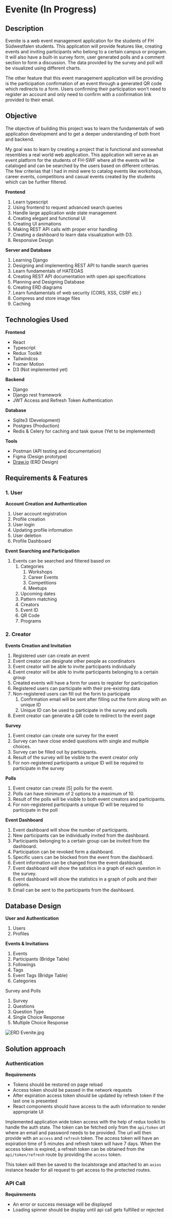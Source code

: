 # Evenite (In Progress)

## Description


Evenite is a web event management application for the students of FH Südwestfalen students. This application will provide features like, creating events and inviting participants who belong to a certain campus or program. It will also have a built-in survey form, user generated polls and a comment section to form a discussion. The data provided by the survey and poll will be visualized using different charts.

The other feature that this event management application will be providing is the participation confirmation of an event through a generated QR code which redirects to a form. Users confirming their participation won’t need to register an account and only need to confirm with a confirmation link provided to their email.

## Objective



The objective of building this project was to learn the fundamentals of web application development and to get a deeper understanding of both front and backend.

My goal was to learn by creating a project that is functional and somewhat resembles a real world web application. This application will serve as an event platform for the students of FH-SWF where all the events will be cataloged and can be searched by the users based on different criterias. The few criterias that I had in mind were to catalog events like workshops, career events, competitions and casual events created by the students which can be further filtered. 

**Frontend**

1. Learn typescript
2. Using frontend to request advanced search queries
3. Handle large application wide state management
4. Creating elegant and functional UI
5. Creating UI animations
6. Making REST API calls with proper error handling
7. Creating a dashboard to learn data visualization with D3.
8. Responsive Design

**Server and Database**

1. Learning Django
2. Designing and implementing REST API to handle search queries
3. Learn fundamentals of HATEOAS
4. Creating REST API documentation with open api specifications
5. Planning and Designing Database
6. Creating ERD diagrams
7. Learn fundamentals of web security (CORS, XSS, CSRF etc.)
8. Compress and store image files
9. Caching

## Technologies Used



**Frontend**

- React
- Typescript
- Redux Toolkit
- Tailwindcss
- Framer Motion
- D3 (Not implemented yet)

**Backend**

- Django
- Django rest framework
- JWT Access and Refresh Token Authentication

**Database**

- Sqlite3 (Development)
- Postgres (Production)
- Redis & Celery for caching and task queue (Yet to be implemented)

**Tools**

- Postman (API testing and documentation)
- Figma (Design prototype)
- [Draw.io](http://Draw.io) (ERD Design)

## Requirements & Features


### 1. User



**Account Creation and Authentication**

1. User account registration
2. Profile creation
3. User login
4. Updating profile information
5. User deletion
6. Profile Dashboard

**Event Searching and Participation**

1. Events can be searched  and filtered based on
    1. Categories
        1. Workshops
        2. Career Events
        3. Competitions
        4. Meetups
    2. Upcoming dates
    3. Pattern matching
    4. Creators
    5. Event ID
    6. QR Code
    7. Programs

### 2. Creator



**Events Creation and Invitation**

1. Registered user can create an event
2. Event creator can designate other people as coordinators 
3. Event creator will be able to invite participants individually
4. Event creator will be able to invite participants belonging to a certain group
5. Created events will have a form for users to register for participation
6. Registered users can participate with their pre-existing data
7. Non-registered users can fill out the form to participate
    1. Confirmation email will be sent after filling out the form along with an unique ID
    2. Unique ID can be used to participate in the survey and polls
8. Event creator can generate a QR code to redirect to the event page

**Survey** 

1. Event creator can create one survey for the event
2. Survey can have close ended questions with single and multiple choices.
3. Survey can be filled out by participants.
4. Result of the survey will be visible to the event creator only
5. For non-registered participants a unique ID will be required to participate in the survey 

**Polls**

1. Event creator can create [5] polls for the event.
2. Polls can have minimum of 2 options to a maximum of 10.
3. Result of the polls will be visible to both event creators and participants.
4. For non-registered participants a unique ID will be required to participate in the poll

**Event Dashboard**

1. Event dashboard will show the number of participants.
2. New participants can be individually invited from the dashboard.
3. Participants belonging to a certain group can be invited from the dashboard.
4. Participation can be revoked form a dashboard.
5. Specific users can be blocked from the event from the dashboard.
6. Event information can be changed from the event dashboard.
7. Event dashboard will show the satistics in a graph of each question in the survey.
8. Event dashboard will show the statistics in a graph of polls and their options.
9. Email can be sent to the participants from the dashboard.

## Database Design



**User and Authentication**

1. Users
2. Profiles

**Events & Invitations**

1. Events
2. Participants (Bridge Table)
3. Followings
4. Tags
5. Event Tags (Bridge Table)
6. Categories

Survey and Polls

1. Survey
2. Questions
3. Question Type
4. Single Choice Response
5. Multiple Choice Response

![ERD Evenite.jpg](https://s3-us-west-2.amazonaws.com/secure.notion-static.com/c268db24-4279-4318-ba52-269efd2463af/ERD_Evenite.jpg)

## Solution approach



### **Authentication**



**Requirements**

- Tokens should be restored on page reload
- Access token should be passed in the network requests
- After expiration access token should be updated by refresh token if the last one is presented
- React components should have access to the auth information to render appropriate UI

Implemented application wide token access with the help of redux toolkit to handle the auth state. The token can be fetched only from the `api/token` url where an email and password needs to be provided. The url will then provide with an `access` and `refresh` token. The access token will have an expiration time of 5 minutes and refresh token will have 7 days. When the access token is expired, a refresh token can be obtained from the `api/token/refresh` route by providing the `access` token.

This token will then be saved to the localstorage and attached to an `axios` instance header for all request to get access to the protected routes.

### API Call



**Requirements**

- An error or success message will be displayed
- Loading spinner should be display until api call gets fulfilled or rejected
